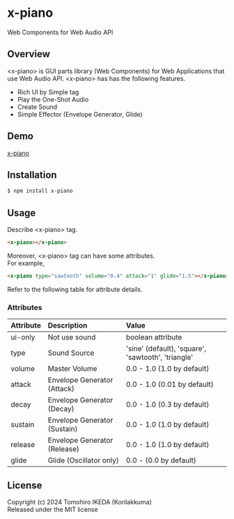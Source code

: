 # x-piano

Web Components for Web Audio API

## Overview

&lt;x-piano&gt; is GUI parts library (Web Components) for Web Applications that use Web Audio API.
&lt;x-piano&gt; has has the following features.

- Rich UI by Simple tag
- Play the One-Shot Audio
- Create Sound
- Simple Effector (Envelope Generator, Glide)

## Demo

[x-piano](https://korilakkuma.github.io/x-piano/)

## Installation

```bash
$ npm install x-piano
```

## Usage

Describe &lt;x-piano&gt; tag.

```html
<x-piano></x-piano>
```

Moreover, &lt;x-piano&gt; tag can have some attributes.  
For example,

```html
<x-piano type="sawtooth" volume="0.4" attack="1" glide="1.5"></x-piano>
```

Refer to the following table for attribute details.

### Attributes

|  Attribute | Description                  | Value                                                                      |
|:-----------|:-----------------------------|:---------------------------------------------------------------------------|
| ui-only    | Not use sound                | boolean attribute                                                          |
| type       | Sound Source                 | 'sine' (default), 'square', 'sawtooth', 'triangle'                         |
| volume     | Master Volume                | 0.0 - 1.0 (1.0  by default)                                                |
| attack     | Envelope Generator (Attack)  | 0.0 - 1.0 (0.01 by default)                                                |
| decay      | Envelope Generator (Decay)   | 0.0 - 1.0 (0.3  by default)                                                |
| sustain    | Envelope Generator (Sustain) | 0.0 - 1.0 (1.0  by default)                                                |
| release    | Envelope Generator (Release) | 0.0 - 1.0 (1.0  by default)                                                |
| glide      | Glide (Oscillator only)      | 0.0 -     (0.0  by default)                                                |

## License

Copyright (c) 2024 Tomohiro IKEDA (Korilakkuma)  
Released under the MIT license
  

